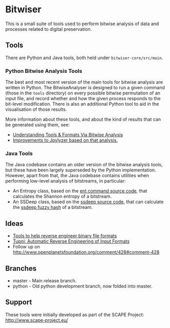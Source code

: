 Bitwiser
========

This is a small suite of tools used to perform bitwise analysis of data and processes related to digital preservation.

Tools
-----
There are Python and Java tools, both held under ```bitwiser-core/src/main```.


### Python Bitwise Analysis Tools ###

The best and most recent version of the main tools for bitwise analysis are written in Python. The BitwiseAnalyser is designed to run a given command (those in the ```tools``` directory) on every possible bitwise permutation of an input file, and record whether and how the given process responds to the bit-level modification. There is also an additional Python tool to aid in the visualisation of those results.

More information about these tools, and about the kind of results that can be generated using them, see:

 * [Understanding Tools & Formats Via Bitwise Analysis](http://anjackson.github.io/keeping-codes/experiments/Understanding%20Tools%20and%20Formats%20Via%20Bitwise%20Analysis.html)
 * [Improvements to Jpylyzer based on that analysis.](https://github.com/openplanets/jpylyzer/issues/31)


### Java Tools ###

The Java codebase contains an older version of the bitwise analysis tools, but these have been largely superseded by the Python implementation. However, apart from that, the Java codebase contains utilities when performing low-level analysis of bitstreams, in particular:

* An Entropy class, based on the [ent command source code](http://www.fourmilab.ch/random/), that calculates the Shannon entropy of a bitstream.
* An SSDeep class, based on the [ssdeep source code](http://ssdeep.sourceforge.net/), that can calculate the [ssdeep fuzzy hash](http://www.forensicswiki.org/wiki/Ssdeep) of a bitstream.

Ideas
-----
* [Tools to help reverse engineer binary file formats](http://stackoverflow.com/questions/492751/tools-to-help-reverse-engineer-binary-file-formats)
* [Tupni: Automatic Reverse Engineering of Input Formats](http://research.microsoft.com/en-us/um/people/wdcui/papers/tupni-ccs08.pdf)
* Follow up on http://www.openplanetsfoundation.org/comment/428#comment-428

Branches
--------
* master - Main release branch.
* python - Old python development branch, now folded into master.

Support
-------
These tools were initially developed as part of the SCAPE Project: http://www.scape-project.eu/
